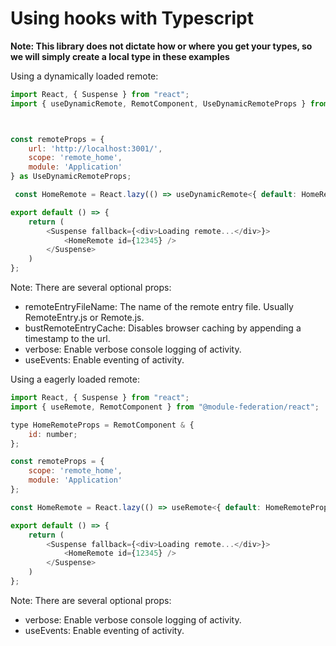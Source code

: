 # Using hooks with Typescript

**Note: This library does not dictate how or where you get your types, so we will simply create a local type in these examples**

Using a dynamically loaded remote:

```javascript
import React, { Suspense } from "react";
import { useDynamicRemote, RemotComponent, UseDynamicRemoteProps } from "@module-federation/react";



const remoteProps = {
    url: 'http://localhost:3001/',
    scope: 'remote_home',
    module: 'Application'
} as UseDynamicRemoteProps;

 const HomeRemote = React.lazy(() => useDynamicRemote<{ default: HomeRemoteProps }>(remoteProps));

export default () => {
    return (
        <Suspense fallback={<div>Loading remote...</div>}>
            <HomeRemote id={12345} />
        </Suspense>
    )
};
```

Note: There are several optional props:
- remoteEntryFileName: The name of the remote entry file. Usually RemoteEntry.js or Remote.js.
- bustRemoteEntryCache: Disables browser caching by appending a timestamp to the url.
- verbose: Enable verbose console logging of activity.
- useEvents: Enable eventing of activity.

Using a eagerly loaded remote:

```javascript
import React, { Suspense } from "react";
import { useRemote, RemotComponent } from "@module-federation/react";

type HomeRemoteProps = RemotComponent & {
    id: number;
};

const remoteProps = {
    scope: 'remote_home',
    module: 'Application'
};

const HomeRemote = React.lazy(() => useRemote<{ default: HomeRemoteProps }>(remoteProps));

export default () => {
    return (
        <Suspense fallback={<div>Loading remote...</div>}>
            <HomeRemote id={12345} />
        </Suspense>
    )
};
```

Note: There are several optional props:
- verbose: Enable verbose console logging of activity.
- useEvents: Enable eventing of activity.